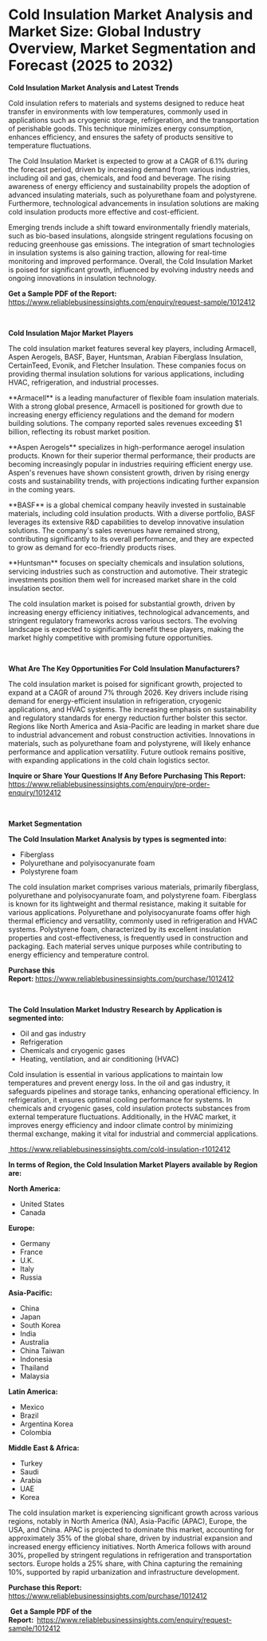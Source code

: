 <p><h1>Cold Insulation Market Analysis and Market Size: Global Industry Overview, Market Segmentation and Forecast (2025 to 2032)</h1></p><p><strong>Cold Insulation Market Analysis and Latest Trends</strong></p>
<p><p>Cold insulation refers to materials and systems designed to reduce heat transfer in environments with low temperatures, commonly used in applications such as cryogenic storage, refrigeration, and the transportation of perishable goods. This technique minimizes energy consumption, enhances efficiency, and ensures the safety of products sensitive to temperature fluctuations.</p><p>The Cold Insulation Market is expected to grow at a CAGR of 6.1% during the forecast period, driven by increasing demand from various industries, including oil and gas, chemicals, and food and beverage. The rising awareness of energy efficiency and sustainability propels the adoption of advanced insulating materials, such as polyurethane foam and polystyrene. Furthermore, technological advancements in insulation solutions are making cold insulation products more effective and cost-efficient.</p><p>Emerging trends include a shift toward environmentally friendly materials, such as bio-based insulations, alongside stringent regulations focusing on reducing greenhouse gas emissions. The integration of smart technologies in insulation systems is also gaining traction, allowing for real-time monitoring and improved performance. Overall, the Cold Insulation Market is poised for significant growth, influenced by evolving industry needs and ongoing innovations in insulation technology.</p></p>
<p><strong>Get a Sample PDF of the Report:&nbsp;</strong> <a href="https://www.reliablebusinessinsights.com/enquiry/request-sample/1012412?utm_campaign=3203&utm_medium=2&utm_source=Github&utm_content=ia&utm_term=17042025&utm_id=cold-insulation">https://www.reliablebusinessinsights.com/enquiry/request-sample/1012412</a></p>
<p>&nbsp;</p>
<p><strong>Cold Insulation Major Market Players</strong></p>
<p><p>The cold insulation market features several key players, including Armacell, Aspen Aerogels, BASF, Bayer, Huntsman, Arabian Fiberglass Insulation, CertainTeed, Evonik, and Fletcher Insulation. These companies focus on providing thermal insulation solutions for various applications, including HVAC, refrigeration, and industrial processes.</p><p>**Armacell** is a leading manufacturer of flexible foam insulation materials. With a strong global presence, Armacell is positioned for growth due to increasing energy efficiency regulations and the demand for modern building solutions. The company reported sales revenues exceeding $1 billion, reflecting its robust market position.</p><p>**Aspen Aerogels** specializes in high-performance aerogel insulation products. Known for their superior thermal performance, their products are becoming increasingly popular in industries requiring efficient energy use. Aspen's revenues have shown consistent growth, driven by rising energy costs and sustainability trends, with projections indicating further expansion in the coming years.</p><p>**BASF** is a global chemical company heavily invested in sustainable materials, including cold insulation products. With a diverse portfolio, BASF leverages its extensive R&D capabilities to develop innovative insulation solutions. The company's sales revenues have remained strong, contributing significantly to its overall performance, and they are expected to grow as demand for eco-friendly products rises.</p><p>**Huntsman** focuses on specialty chemicals and insulation solutions, servicing industries such as construction and automotive. Their strategic investments position them well for increased market share in the cold insulation sector.</p><p>The cold insulation market is poised for substantial growth, driven by increasing energy efficiency initiatives, technological advancements, and stringent regulatory frameworks across various sectors. The evolving landscape is expected to significantly benefit these players, making the market highly competitive with promising future opportunities.</p></p>
<p>&nbsp;</p>
<p><strong>What Are The Key Opportunities For Cold Insulation Manufacturers?</strong></p>
<p><p>The cold insulation market is poised for significant growth, projected to expand at a CAGR of around 7% through 2026. Key drivers include rising demand for energy-efficient insulation in refrigeration, cryogenic applications, and HVAC systems. The increasing emphasis on sustainability and regulatory standards for energy reduction further bolster this sector. Regions like North America and Asia-Pacific are leading in market share due to industrial advancement and robust construction activities. Innovations in materials, such as polyurethane foam and polystyrene, will likely enhance performance and application versatility. Future outlook remains positive, with expanding applications in the cold chain logistics sector.</p></p>
<p><strong>Inquire or Share Your Questions If Any Before Purchasing This Report:</strong> <a href="https://www.reliablebusinessinsights.com/enquiry/pre-order-enquiry/1012412?utm_campaign=3203&utm_medium=2&utm_source=Github&utm_content=ia&utm_term=17042025&utm_id=cold-insulation">https://www.reliablebusinessinsights.com/enquiry/pre-order-enquiry/1012412</a></p>
<p>&nbsp;</p>
<p><strong>Market Segmentation</strong></p>
<p><strong>The Cold Insulation Market Analysis by types is segmented into:</strong></p>
<p><ul><li>Fiberglass</li><li>Polyurethane and polyisocyanurate foam</li><li>Polystyrene foam</li></ul></p>
<p><p>The cold insulation market comprises various materials, primarily fiberglass, polyurethane and polyisocyanurate foam, and polystyrene foam. Fiberglass is known for its lightweight and thermal resistance, making it suitable for various applications. Polyurethane and polyisocyanurate foams offer high thermal efficiency and versatility, commonly used in refrigeration and HVAC systems. Polystyrene foam, characterized by its excellent insulation properties and cost-effectiveness, is frequently used in construction and packaging. Each material serves unique purposes while contributing to energy efficiency and temperature control.</p></p>
<p><strong>Purchase this Report:&nbsp;</strong><a href="https://www.reliablebusinessinsights.com/purchase/1012412?utm_campaign=3203&utm_medium=2&utm_source=Github&utm_content=ia&utm_term=17042025&utm_id=cold-insulation">https://www.reliablebusinessinsights.com/purchase/1012412</a></p>
<p>&nbsp;</p>
<p><strong>The Cold Insulation Market Industry Research by Application is segmented into:</strong></p>
<p><ul><li>Oil and gas industry</li><li>Refrigeration</li><li>Chemicals and cryogenic gases</li><li>Heating, ventilation, and air conditioning (HVAC)</li></ul></p>
<p><p>Cold insulation is essential in various applications to maintain low temperatures and prevent energy loss. In the oil and gas industry, it safeguards pipelines and storage tanks, enhancing operational efficiency. In refrigeration, it ensures optimal cooling performance for systems. In chemicals and cryogenic gases, cold insulation protects substances from external temperature fluctuations. Additionally, in the HVAC market, it improves energy efficiency and indoor climate control by minimizing thermal exchange, making it vital for industrial and commercial applications.</p></p>
<p><a href="https://www.reliablebusinessinsights.com/cold-insulation-r1012412?utm_campaign=3203&utm_medium=2&utm_source=Github&utm_content=ia&utm_term=17042025&utm_id=cold-insulation">&nbsp;https://www.reliablebusinessinsights.com/cold-insulation-r1012412</a></p>
<p><strong>In terms of Region, the Cold Insulation Market Players available by Region are:</strong></p>
<p>
    <p> <strong> North America: </strong>
        <ul>
            <li>United States</li>
            <li>Canada</li>
        </ul>
        </p> 
    <p> <strong> Europe: </strong>
        <ul>
            <li>Germany</li>
            <li>France</li>
            <li>U.K.</li>
            <li>Italy</li>
            <li>Russia</li>
        </ul>
        </p> 
    <p> <strong> Asia-Pacific: </strong>
        <ul>
            <li>China</li>
            <li>Japan</li>
            <li>South Korea</li>
            <li>India</li>
            <li>Australia</li>
            <li>China Taiwan</li>
            <li>Indonesia</li>
            <li>Thailand</li>
            <li>Malaysia</li>
        </ul>
        </p> 
    <p> <strong> Latin America: </strong>
        <ul>
            <li>Mexico</li>
            <li>Brazil</li>
            <li>Argentina Korea</li>
            <li>Colombia</li>
        </ul>
        </p> 
    <p> <strong> Middle East & Africa: </strong>
        <ul>
            <li>Turkey</li>
            <li>Saudi</li>
            <li>Arabia</li>
            <li>UAE</li>
            <li>Korea</li>
        </ul>
    </p>
    </p>
<p><p>The cold insulation market is experiencing significant growth across various regions, notably in North America (NA), Asia-Pacific (APAC), Europe, the USA, and China. APAC is projected to dominate this market, accounting for approximately 35% of the global share, driven by industrial expansion and increased energy efficiency initiatives. North America follows with around 30%, propelled by stringent regulations in refrigeration and transportation sectors. Europe holds a 25% share, with China capturing the remaining 10%, supported by rapid urbanization and infrastructure development.</p></p>
<p><strong>Purchase this Report: </strong><a href="https://www.reliablebusinessinsights.com/purchase/1012412?utm_campaign=3203&utm_medium=2&utm_source=Github&utm_content=ia&utm_term=17042025&utm_id=cold-insulation">https://www.reliablebusinessinsights.com/purchase/1012412</a></p>
<p>&nbsp;<strong>Get a Sample PDF of the Report:&nbsp;&nbsp;</strong><a href="https://www.reliablebusinessinsights.com/enquiry/request-sample/1012412?utm_campaign=3203&utm_medium=2&utm_source=Github&utm_content=ia&utm_term=17042025&utm_id=cold-insulation">https://www.reliablebusinessinsights.com/enquiry/request-sample/1012412</a></p>
<p><strong></strong></p>
<p><p></p><p></p><p></p></p>
